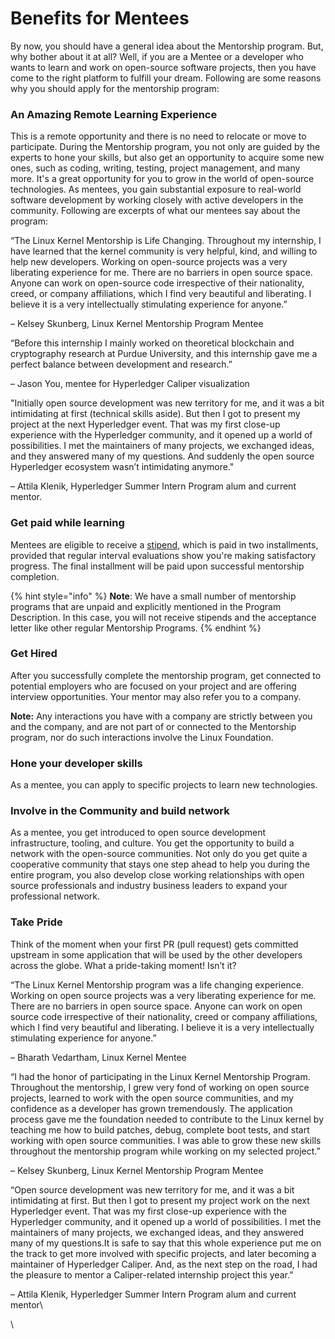 # Benefits for Mentees

By now, you should have a general idea about the Mentorship program. But, why bother about it at all? Well, if you are a Mentee or a developer who wants to learn and work on open-source software projects, then you have come to the right platform to fulfill your dream. Following are some reasons why you should apply for the mentorship program:

### **An Amazing Remote Learning Experience**

This is a remote opportunity and there is no need to relocate or move to participate. During the Mentorship program, you not only are guided by the experts to hone your skills, but also get an opportunity to acquire some new ones, such as coding, writing, testing, project management, and many more. It's a great opportunity for you to grow in the world of open-source technologies. As mentees, you gain substantial exposure to real-world software development by working closely with active developers in the community. Following are excerpts of what our mentees say about the program:

“The Linux Kernel Mentorship is Life Changing. Throughout my internship, I have learned that the kernel community is very helpful, kind, and willing to help new developers. Working on open-source projects was a very liberating experience for me. There are no barriers in open source space. Anyone can work on open-source code irrespective of their nationality, creed, or company affiliations, which I find very beautiful and liberating. I believe it is a very intellectually stimulating experience for anyone.”

– Kelsey Skunberg, Linux Kernel Mentorship Program Mentee

“Before this internship I mainly worked on theoretical blockchain and cryptography research at Purdue University, and this internship gave me a perfect balance between development and research.”

– Jason You, mentee for Hyperledger Caliper visualization

"Initially open source development was new territory for me, and it was a bit intimidating at first (technical skills aside). But then I got to present my project at the next Hyperledger event. That was my first close-up experience with the Hyperledger community, and it opened up a world of possibilities. I met the maintainers of many projects, we exchanged ideas, and they answered many of my questions. And suddenly the open source Hyperledger ecosystem wasn’t intimidating anymore."

– Attila Klenik, Hyperledger Summer Intern Program alum and current mentor.

### **Get paid while learning**

Mentees are eligible to receive a [stipend](../mentee-stipends/total-stipend-amount.md), which is paid in two installments, provided that regular interval evaluations show you're making satisfactory progress. The final installment will be paid upon successful mentorship completion.

{% hint style="info" %}
**Note**: We have a small number of mentorship programs that are unpaid and explicitly mentioned in the Program Description. In this case, you will not receive stipends and the acceptance letter like other regular Mentorship Programs.
{% endhint %}

### **Get Hired**

After you successfully complete the mentorship program, get connected to potential employers who are focused on your project and are offering interview opportunities. Your mentor may also refer you to a company.

**Note:** Any interactions you have with a company are strictly between you and the company, and are not part of or connected to the Mentorship program, nor do such interactions involve the Linux Foundation.

### **Hone your developer skills**

As a mentee, you can apply to specific projects to learn new technologies.

### **Involve in the Community and build network**

As a mentee, you get introduced to open source development infrastructure, tooling, and culture. You get the opportunity to build a network with the open-source communities. Not only do you get quite a cooperative community that stays one step ahead to help you during the entire program, you also develop close working relationships with open source professionals and industry business leaders to expand your professional network.

### **Take Pride**

Think of the moment when your first PR (pull request) gets committed upstream in some application that will be used by the other developers across the globe. What a pride-taking moment! Isn’t it?

“The Linux Kernel Mentorship program was a life changing experience. Working on open source projects was a very liberating experience for me. There are no barriers in open source space. Anyone can work on open source code irrespective of their nationality, creed or company affiliations, which I find very beautiful and liberating. I believe it is a very intellectually stimulating experience for anyone.”

– Bharath Vedartham, Linux Kernel Mentee

“I had the honor of participating in the Linux Kernel Mentorship Program. Throughout the mentorship, I grew very fond of working on open source projects, learned to work with the open source communities, and my confidence as a developer has grown tremendously. The application process gave me the foundation needed to contribute to the Linux kernel by teaching me how to build patches, debug, complete boot tests, and start working with open source communities. I was able to grow these new skills throughout the mentorship program while working on my selected project.”

– Kelsey Skunberg, Linux Kernel Mentorship Program Mentee

“Open source development was new territory for me, and it was a bit intimidating at first. But then I got to present my project work on the next Hyperledger event. That was my first close-up experience with the Hyperledger community, and it opened up a world of possibilities. I met the maintainers of many projects, we exchanged ideas, and they answered many of my questions.It is safe to say that this whole experience put me on the track to get more involved with specific projects, and later becoming a maintainer of Hyperledger Caliper. And, as the next step on the road, I had the pleasure to mentor a Caliper-related internship project this year.”

– Attila Klenik, Hyperledger Summer Intern Program alum and current mentor\\

\\
